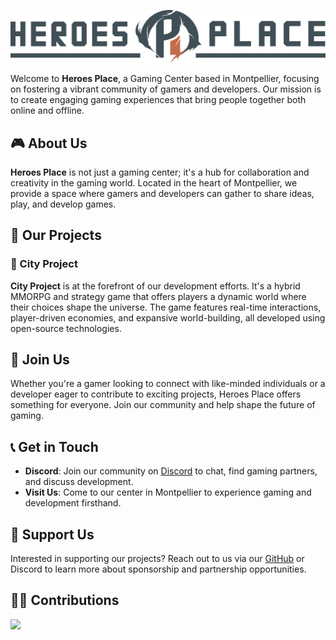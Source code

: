 ![Heroes Place](https://github.com/heroes-place/.github/blob/main/images/HEROES_PLACE_BANNER.png) 

Welcome to **Heroes Place**, a Gaming Center based in Montpellier, focusing on fostering a vibrant community of gamers and developers. Our mission is to create engaging gaming experiences that bring people together both online and offline.

## 🎮 About Us

**Heroes Place** is not just a gaming center; it's a hub for collaboration and creativity in the gaming world. Located in the heart of Montpellier, we provide a space where gamers and developers can gather to share ideas, play, and develop games.

## 🚀 Our Projects

### 🏰 City Project

**City Project** is at the forefront of our development efforts. It's a hybrid MMORPG and strategy game that offers players a dynamic world where their choices shape the universe. The game features real-time interactions, player-driven economies, and expansive world-building, all developed using open-source technologies.

## 🤝 Join Us

Whether you're a gamer looking to connect with like-minded individuals or a developer eager to contribute to exciting projects, Heroes Place offers something for everyone. Join our community and help shape the future of gaming.

## 📞 Get in Touch

- **Discord**: Join our community on [Discord](https://discord.gg/heroesplace) to chat, find gaming partners, and discuss development.
- **Visit Us**: Come to our center in Montpellier to experience gaming and development firsthand.

## 💪 Support Us

Interested in supporting our projects? Reach out to us via our [GitHub](https://github.com/HeroesPlace) or Discord to learn more about sponsorship and partnership opportunities.

## 👨‍💻 Contributions

<a href="https://github.com/heroes-place/city-project/graphs/contributors">
  <img src="https://contrib.rocks/image?repo=heroes-place/city-project&max=10">
</a>
